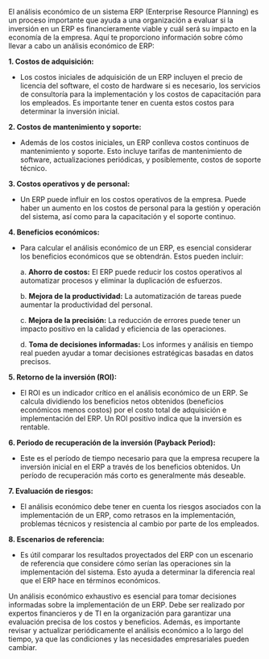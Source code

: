 El análisis económico de un sistema ERP (Enterprise Resource Planning) es un proceso importante que ayuda a una organización a evaluar si la inversión en un ERP es financieramente viable y cuál será su impacto en la economía de la empresa. Aquí te proporciono información sobre cómo llevar a cabo un análisis económico de ERP:

**1. Costos de adquisición:**
   - Los costos iniciales de adquisición de un ERP incluyen el precio de licencia del software, el costo de hardware si es necesario, los servicios de consultoría para la implementación y los costos de capacitación para los empleados. Es importante tener en cuenta estos costos para determinar la inversión inicial.

**2. Costos de mantenimiento y soporte:**
   - Además de los costos iniciales, un ERP conlleva costos continuos de mantenimiento y soporte. Esto incluye tarifas de mantenimiento de software, actualizaciones periódicas, y posiblemente, costos de soporte técnico.

**3. Costos operativos y de personal:**
   - Un ERP puede influir en los costos operativos de la empresa. Puede haber un aumento en los costos de personal para la gestión y operación del sistema, así como para la capacitación y el soporte continuo.

**4. Beneficios económicos:**
   - Para calcular el análisis económico de un ERP, es esencial considerar los beneficios económicos que se obtendrán. Estos pueden incluir:
   
     a. **Ahorro de costos:** El ERP puede reducir los costos operativos al automatizar procesos y eliminar la duplicación de esfuerzos.
     
     b. **Mejora de la productividad:** La automatización de tareas puede aumentar la productividad del personal.
     
     c. **Mejora de la precisión:** La reducción de errores puede tener un impacto positivo en la calidad y eficiencia de las operaciones.
     
     d. **Toma de decisiones informadas:** Los informes y análisis en tiempo real pueden ayudar a tomar decisiones estratégicas basadas en datos precisos.

**5. Retorno de la inversión (ROI):**
   - El ROI es un indicador crítico en el análisis económico de un ERP. Se calcula dividiendo los beneficios netos obtenidos (beneficios económicos menos costos) por el costo total de adquisición e implementación del ERP. Un ROI positivo indica que la inversión es rentable.

**6. Periodo de recuperación de la inversión (Payback Period):**
   - Este es el período de tiempo necesario para que la empresa recupere la inversión inicial en el ERP a través de los beneficios obtenidos. Un período de recuperación más corto es generalmente más deseable.

**7. Evaluación de riesgos:**
   - El análisis económico debe tener en cuenta los riesgos asociados con la implementación de un ERP, como retrasos en la implementación, problemas técnicos y resistencia al cambio por parte de los empleados.

**8. Escenarios de referencia:**
   - Es útil comparar los resultados proyectados del ERP con un escenario de referencia que considere cómo serían las operaciones sin la implementación del sistema. Esto ayuda a determinar la diferencia real que el ERP hace en términos económicos.

Un análisis económico exhaustivo es esencial para tomar decisiones informadas sobre la implementación de un ERP. Debe ser realizado por expertos financieros y de TI en la organización para garantizar una evaluación precisa de los costos y beneficios. Además, es importante revisar y actualizar periódicamente el análisis económico a lo largo del tiempo, ya que las condiciones y las necesidades empresariales pueden cambiar.
